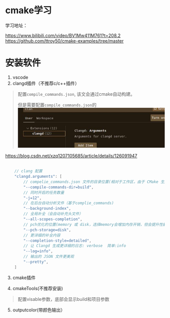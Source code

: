 # cmake学习

学习地址： 

https://www.bilibili.com/video/BV1Mw411M761?t=208.2
https://github.com/ttroy50/cmake-examples/tree/master

# 安装软件
1. vscode
2. clangd插件（不推荐c/c++插件）
> 配置`compile_commands.json`, 该文会通过cmake自动构建。
> 
> 但是需要配置`compile_commands.json`的
![](https://raw.githubusercontent.com/fly-t/images/main/blog/README-2024-03-20-20-26-11.png)

https://blog.csdn.net/xzq1207105685/article/details/126091947

``` c

    // clang 配置
    "clangd.arguments": [
        // compelie_commands.json 文件的目录位置(相对于工作区，由于 CMake 生成的该文件默认在 build 文件夹中，故设置为 build)
        "--compile-commands-dir=build",
        // 同时开启的任务数量
        "-j=12",
        // 在后台自动分析文件（基于complie_commands)
        "--background-index",
        // 全局补全（会自动补充头文件）
        "--all-scopes-completion",
        // pch优化的位置(memory 或 disk，选择memory会增加内存开销，但会提升性能) 推荐在板子上使用disk
        "--pch-storage=disk",
        // 更详细的补全内容
        "--completion-style=detailed",
        // 让 Clangd 生成更详细的日志: verbose  简单:info
        "--log=info",
        // 输出的 JSON 文件更美观
        "--pretty",
    ]
```

3. cmake插件

4. cmakeTools(不推荐安装)
> 配置visable参数，底部会显示build和项目参数

5. outputcolor(带颜色输出）



